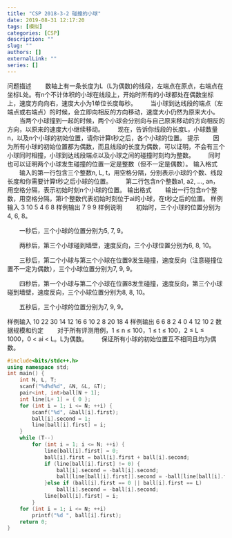 ```yaml
---
title: "CSP 2018-3-2 碰撞的小球"
date: 2019-08-31 12:17:20
tags: [模拟]
categories: [CSP]
description: ""
slug: ""
authors: []
externalLink: ""
series: []
---
```


问题描述
　　数轴上有一条长度为L（L为偶数)的线段，左端点在原点，右端点在坐标L处。有n个不计体积的小球在线段上，开始时所有的小球都处在偶数坐标上，速度方向向右，速度大小为1单位长度每秒。
　　当小球到达线段的端点（左端点或右端点）的时候，会立即向相反的方向移动，速度大小仍然为原来大小。
　　当两个小球撞到一起的时候，两个小球会分别向与自己原来移动的方向相反的方向，以原来的速度大小继续移动。
　　现在，告诉你线段的长度L，小球数量n，以及n个小球的初始位置，请你计算t秒之后，各个小球的位置。
提示
　　因为所有小球的初始位置都为偶数，而且线段的长度为偶数，可以证明，不会有三个小球同时相撞，小球到达线段端点以及小球之间的碰撞时刻均为整数。
　　同时也可以证明两个小球发生碰撞的位置一定是整数（但不一定是偶数）。
输入格式
　　输入的第一行包含三个整数n, L, t，用空格分隔，分别表示小球的个数、线段长度和你需要计算t秒之后小球的位置。
　　第二行包含n个整数a1, a2, …, an，用空格分隔，表示初始时刻n个小球的位置。
输出格式
　　输出一行包含n个整数，用空格分隔，第i个整数代表初始时刻位于ai的小球，在t秒之后的位置。
样例输入
3 10 5
4 6 8
样例输出
7 9 9
样例说明
　　初始时，三个小球的位置分别为4, 6, 8。

　　一秒后，三个小球的位置分别为5, 7, 9。

　　两秒后，第三个小球碰到墙壁，速度反向，三个小球位置分别为6, 8, 10。

　　三秒后，第二个小球与第三个小球在位置9发生碰撞，速度反向（注意碰撞位置不一定为偶数），三个小球位置分别为7, 9, 9。

　　四秒后，第一个小球与第二个小球在位置8发生碰撞，速度反向，第三个小球碰到墙壁，速度反向，三个小球位置分别为8, 8, 10。

　　五秒后，三个小球的位置分别为7, 9, 9。

样例输入
10 22 30
14 12 16 6 10 2 8 20 18 4
样例输出
6 6 8 2 4 0 4 12 10 2
数据规模和约定
　　对于所有评测用例，1 ≤ n ≤ 100，1 ≤ t ≤ 100，2 ≤ L ≤ 1000，0 < ai < L。L为偶数。
　　保证所有小球的初始位置互不相同且均为偶数。

<!--more-->


```c++
#include<bits/stdc++.h>
using namespace std;
int main() {
	int N, L, T;
	scanf("%d%d%d", &N, &L, &T);
	pair<int, int>ball[N + 1];
	int line[L+ 1] = { 0 };
	for (int i = 1; i <= N; ++i) {
		scanf("%d", &ball[i].first);
		ball[i].second = 1;
		line[ball[i].first] = i;
	}
	while (T--)
		for (int i = 1; i <= N; ++i) {
			line[ball[i].first] = 0;
			ball[i].first = ball[i].first + ball[i].second;
			if (line[ball[i].first] != 0) {
				ball[i].second = -ball[i].second;
				ball[line[ball[i].first]].second = -ball[line[ball[i].first]].second;
			}else if (ball[i].first == 0 || ball[i].first == L)
				ball[i].second = -ball[i].second;
			line[ball[i].first] = i;
		}
	for (int i = 1; i <= N; ++i)
		printf("%d ", ball[i].first);
	return 0;
}

```

